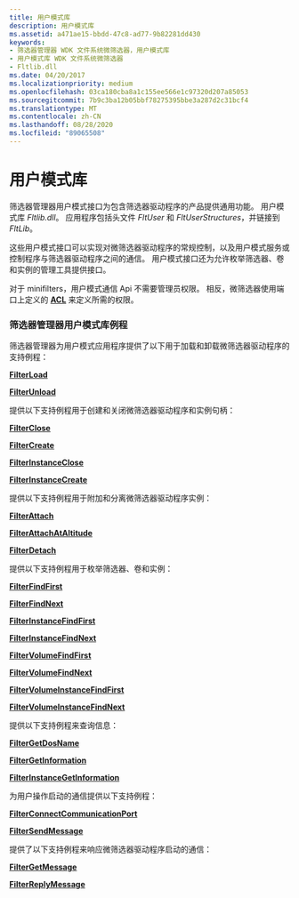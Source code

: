 ```yaml
---
title: 用户模式库
description: 用户模式库
ms.assetid: a471ae15-bbdd-47c8-ad77-9b82281dd430
keywords:
- 筛选器管理器 WDK 文件系统微筛选器，用户模式库
- 用户模式库 WDK 文件系统微筛选器
- Fltlib.dll
ms.date: 04/20/2017
ms.localizationpriority: medium
ms.openlocfilehash: 03ca180cba8a1c155ee566e1c97320d207a85053
ms.sourcegitcommit: 7b9c3ba12b05bbf78275395bbe3a287d2c31bcf4
ms.translationtype: MT
ms.contentlocale: zh-CN
ms.lasthandoff: 08/28/2020
ms.locfileid: "89065508"
---
```

# <a name="user-mode-library"></a>用户模式库


筛选器管理器用户模式接口为包含筛选器驱动程序的产品提供通用功能。 用户模式库 *Fltlib.dll*。 应用程序包括头文件 *FltUser* 和 *FltUserStructures*，并链接到 *FltLib*。

这些用户模式接口可以实现对微筛选器驱动程序的常规控制，以及用户模式服务或控制程序与筛选器驱动程序之间的通信。 用户模式接口还为允许枚举筛选器、卷和实例的管理工具提供接口。

对于 minifilters，用户模式通信 Api 不需要管理员权限。 相反，微筛选器使用端口上定义的 [**ACL**](/windows-hardware/drivers/ddi/wdm/ns-wdm-_acl) 来定义所需的权限。

### <a name="span-idfilter_manager_user-mode_library_routinesspanspan-idfilter_manager_user-mode_library_routinesspanspan-idfilter_manager_user-mode_library_routinesspanfilter-manager-user-mode-library-routines"></a><span id="Filter_Manager_User-Mode_Library_Routines"></span><span id="filter_manager_user-mode_library_routines"></span><span id="FILTER_MANAGER_USER-MODE_LIBRARY_ROUTINES"></span>筛选器管理器用户模式库例程

筛选器管理器为用户模式应用程序提供了以下用于加载和卸载微筛选器驱动程序的支持例程：

[**FilterLoad**](/windows/desktop/api/fltuser/nf-fltuser-filterload)

[**FilterUnload**](/windows/desktop/api/fltuser/nf-fltuser-filterunload)

提供以下支持例程用于创建和关闭微筛选器驱动程序和实例句柄：

[**FilterClose**](/windows/desktop/api/fltuser/nf-fltuser-filterclose)

[**FilterCreate**](/windows/desktop/api/fltuser/nf-fltuser-filtercreate)

[**FilterInstanceClose**](/windows/desktop/api/fltuser/nf-fltuser-filterinstanceclose)

[**FilterInstanceCreate**](/windows/desktop/api/fltuser/nf-fltuser-filterinstancecreate)

提供以下支持例程用于附加和分离微筛选器驱动程序实例：

[**FilterAttach**](/windows/desktop/api/fltuser/nf-fltuser-filterattach)

[**FilterAttachAtAltitude**](/windows/desktop/api/fltuser/nf-fltuser-filterattachataltitude)

[**FilterDetach**](/windows/desktop/api/fltuser/nf-fltuser-filterdetach)

提供以下支持例程用于枚举筛选器、卷和实例：

[**FilterFindFirst**](/windows/desktop/api/fltuser/nf-fltuser-filterfindfirst)

[**FilterFindNext**](/windows/desktop/api/fltuser/nf-fltuser-filterfindnext)

[**FilterInstanceFindFirst**](/windows/desktop/api/fltuser/nf-fltuser-filterinstancefindfirst)

[**FilterInstanceFindNext**](/windows/desktop/api/fltuser/nf-fltuser-filterinstancefindnext)

[**FilterVolumeFindFirst**](/windows/desktop/api/fltuser/nf-fltuser-filtervolumefindfirst)

[**FilterVolumeFindNext**](/windows/desktop/api/fltuser/nf-fltuser-filtervolumefindnext)

[**FilterVolumeInstanceFindFirst**](/windows/desktop/api/fltuser/nf-fltuser-filtervolumeinstancefindfirst)

[**FilterVolumeInstanceFindNext**](/windows/desktop/api/fltuser/nf-fltuser-filtervolumeinstancefindnext)

提供以下支持例程来查询信息：

[**FilterGetDosName**](/windows/desktop/api/fltuser/nf-fltuser-filtergetdosname)

[**FilterGetInformation**](/windows/desktop/api/fltuser/nf-fltuser-filtergetinformation)

[**FilterInstanceGetInformation**](/windows/desktop/api/fltuser/nf-fltuser-filterinstancegetinformation)

为用户操作启动的通信提供以下支持例程：

[**FilterConnectCommunicationPort**](/windows/desktop/api/fltuser/nf-fltuser-filterconnectcommunicationport)

[**FilterSendMessage**](/windows/desktop/api/fltuser/nf-fltuser-filtersendmessage)

提供了以下支持例程来响应微筛选器驱动程序启动的通信：

[**FilterGetMessage**](/windows/desktop/api/fltuser/nf-fltuser-filtergetmessage)

[**FilterReplyMessage**](/windows/desktop/api/fltuser/nf-fltuser-filterreplymessage)

 

